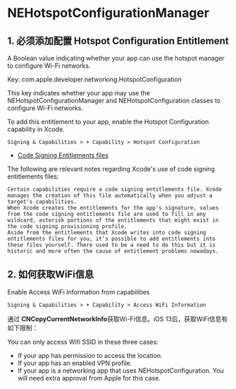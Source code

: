 # NEHotspotConfigurationManager

## 1. 必须添加配置  Hotspot Configuration Entitlement 


 
 A Boolean value indicating whether your app can use the hotspot manager to configure Wi-Fi networks.

Key: com.apple.developer.networking.HotspotConfiguration


This key indicates whether your app may use the NEHotspotConfigurationManager and NEHotspotConfiguration classes to configure Wi-Fi networks.

To add this entitlement to your app, enable the Hotspot Configuration capability in Xcode.


```
Signing & Capabilities > + Capability > Hotspot Configuration 

```

* [Code Signing Entitlements files
](https://developer.apple.com/library/archive/technotes/tn2415/_index.html#//apple_ref/doc/uid/DTS40016427-CH1-ENTITLEMENTSFILE) 

The following are relevant notes regarding Xcode's use of code signing entitlements files:

```
Certain capabilities require a code signing entitlements file. Xcode manages the creation of this file automatically when you adjust a target's capabilities.
When Xcode creates the entitlements for the app's signature, values from the code signing entitlements file are used to fill in any wildcard, asterisk portions of the entitlements that might exist in the code signing provisioning profile.
Aside from the entitlements that Xcode writes into code signing entitlements files for you, it’s possible to add entitlements into these files yourself. There used to be a need to do this but it is historic and more often the cause of entitlement problems nowadays.
``` 


## 2. 如何获取WiFi信息

Enable Access WiFi Information from capabilities


```
Signing & Capabilities > + Capability > Access WiFi Information  

```

通过 **CNCopyCurrentNetworkInfo**获取Wi-Fi信息。iOS 13后，获取WiFi信息有如下限制：

You can only access Wifi SSID in these three cases:

* If your app has permission to access the location.
* If your app has an enabled VPN profile.
* If your app is a networking app that uses NEHotspotConfiguration. You will need extra approval from Apple for this case.
